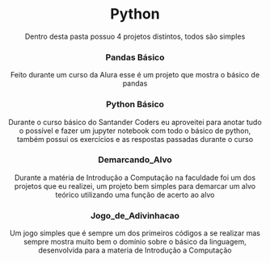 <div align="center">
  <h1>Python</h1>
  <p>Dentro desta pasta possuo 4 projetos distintos, todos são simples<p>
  <h3>Pandas Básico</h3>
  <p>Feito durante um curso da Alura esse é um projeto que mostra o básico de pandas</p>
  <h3>Python Básico</h3>
  <p>Durante o curso básico do Santander Coders eu aproveitei para anotar tudo o possível e fazer um jupyter notebook com todo o básico de python, também possui os exercícios e as respostas passadas durante o curso </p>
  <h3>Demarcando_Alvo</h3>
  <p>Durante a matéria de Introdução a Computação na faculdade foi um dos projetos que eu realizei, um projeto bem simples para demarcar um alvo teórico utilizando uma função de acerto ao alvo</p>
  <h3>Jogo_de_Adivinhacao</h3>
  <p>Um jogo simples que é sempre um dos primeiros códigos a se realizar mas sempre mostra muito bem o domínio sobre o básico da linguagem, desenvolvida para a materia de Introdução a Computação</p>
</div>
